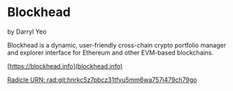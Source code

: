 # Blockhead

by Darryl Yeo

Blockhead is a dynamic, user-friendly cross-chain crypto portfolio manager and explorer interface for Ethereum and other EVM-based blockchains.

[https://blockhead.info](blockhead.info)

[Radicle URN: rad:git:hnrkc5z7pbcz31tfyu5mm6wa757j479ch79go](https://app.radicle.network/seeds/willow.radicle.garden/rad:git:hnrkc5z7pbcz31tfyu5mm6wa757j479ch79go)
